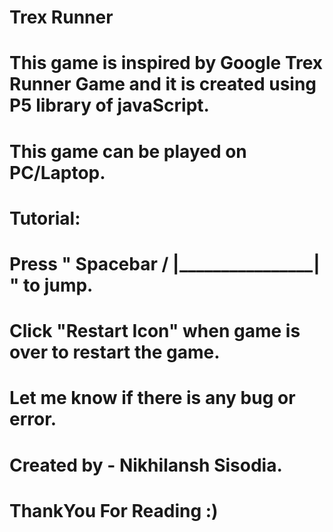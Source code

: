 # Trex Runner
# This game is inspired by Google Trex Runner Game and it is created using P5 library of javaScript.
# This game can be played on PC/Laptop.
#
# Tutorial:
# Press " Spacebar   /    |________________| " to jump.
# Click "Restart Icon" when game is over to restart the game.
#
# Let me know if there is any bug or error.
# Created by - Nikhilansh Sisodia.
# ThankYou For Reading :) 
